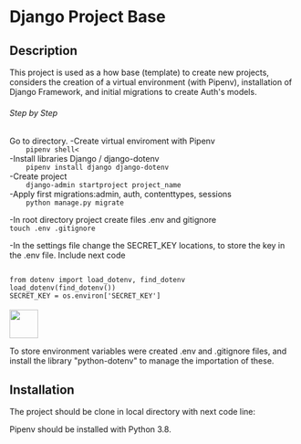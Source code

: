 <h1>Django Project Base</h1>

<h2>Description</h2>
This project is used as a how base (template) to create new projects, considers the creation of a virtual environment (with Pipenv), installation of Django Framework, and initial migrations to create Auth's models.

<h6>Step by Step</h6>
Go to directory.
-Create virtual enviroment with Pipenv
<code>
    pipenv shell<
</code>
-Install libraries Django / django-dotenv
<code>
    pipenv install django django-dotenv
</code>
-Create project
<code>
    django-admin startproject project_name
</code>
-Apply first migrations:admin, auth, contenttypes, sessions
<code>
    python manage.py migrate
</code>

-In root directory project create files .env and gitignore
<code>
 touch .env .gitignore
</code>

-In the settings file change the SECRET_KEY locations, to store the key in the .env file. Include next code

<code>
from dotenv import load_dotenv, find_dotenv
load_dotenv(find_dotenv())
SECRET_KEY = os.environ['SECRET_KEY']
</code>

<br>
<img height="50px" src="https://portfolio-mparraf.herokuapp.com/static/img/django.png" />
<br>


To store environment variables were created .env and .gitignore files, and install the library "python-dotenv" to manage the importation of these.





<h2>Installation</h2>

The project should be clone in local directory with next code line:

Pipenv should be installed with Python 3.8.
